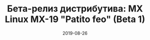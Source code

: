 ---
layout: post
title: "Бета-релиз дистрибутива: MX Linux MX-19 \"Patito feo\" (Beta 1)"
date: 2019-08-26   
---